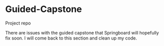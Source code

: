 # Guided-Capstone
Project repo

There are issues with the guided capstone that Springboard will hopefully fix soon. I will come back to this section and clean up my code. 
